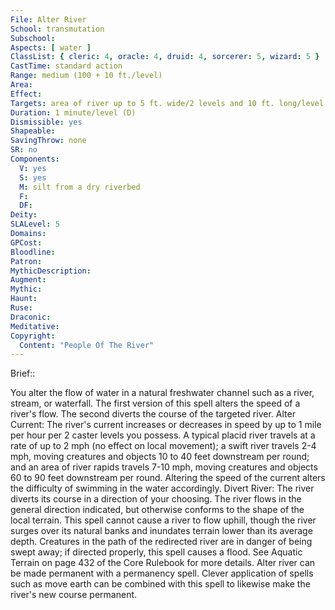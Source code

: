 ```yaml
---
File: Alter River
School: transmutation
Subschool: 
Aspects: [ water ]
ClassList: { cleric: 4, oracle: 4, druid: 4, sorcerer: 5, wizard: 5 }
CastTime: standard action
Range: medium (100 + 10 ft./level)
Area: 
Effect: 
Targets: area of river up to 5 ft. wide/2 levels and 10 ft. long/level
Duration: 1 minute/level (D)
Dismissible: yes
Shapeable: 
SavingThrow: none
SR: no
Components:
  V: yes
  S: yes
  M: silt from a dry riverbed
  F: 
  DF: 
Deity: 
SLALevel: 5
Domains: 
GPCost: 
Bloodline: 
Patron: 
MythicDescription: 
Augment: 
Mythic: 
Haunt: 
Ruse: 
Draconic: 
Meditative: 
Copyright:
  Content: "People Of The River"
---
```

Brief:: 

You alter the flow of water in a natural freshwater channel such as a river, stream, or waterfall. The first version of this spell alters the speed of a river's flow. The second diverts the course of the targeted river.  Alter Current: The river's current increases or decreases in speed by up to 1 mile per hour per 2 caster levels you possess. A typical placid river travels at a rate of up to 2 mph (no effect on local movement); a swift river travels 2-4 mph, moving creatures and objects 10 to 40 feet downstream per round; and an area of river rapids travels 7-10 mph, moving creatures and objects 60 to 90 feet downstream per round. Altering the speed of the current alters the difficulty of swimming in the water accordingly.  Divert River: The river diverts its course in a direction of your choosing. The river flows in the general direction indicated, but otherwise conforms to the shape of the local terrain. This spell cannot cause a river to flow uphill, though the river surges over its natural banks and inundates terrain lower than its average depth. Creatures in the path of the redirected river are in danger of being swept away; if directed properly, this spell causes a flood. See Aquatic Terrain on page 432 of the Core Rulebook for more details.  Alter river can be made permanent with a permanency spell.  Clever application of spells such as move earth can be combined with this spell to likewise make the river's new course permanent.
